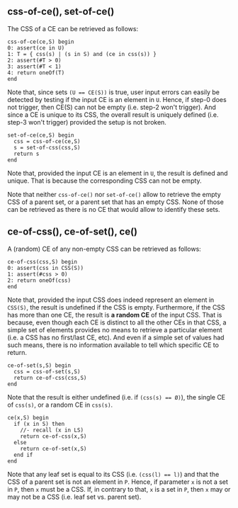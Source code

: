 
<!-- ======================================================================= -->
## css-of-ce(), set-of-ce()

The CSS of a CE can be retrieved as follows:

```
css-of-ce(ce,S) begin
0: assert(ce in U)
1: T = { css(s) | (s in S) and (ce in css(s)) }
2: assert(#T > 0)
3: assert(#T < 1)
4: return oneOf(T)
end
```

Note that, since sets `(U == CE(S))` is true, user input errors can easily
be detected by testing if the input CE is an element in `U`. Hence, if step-0
does not trigger, then CE(S) can not be empty (i.e. step-2 won't trigger).
And since a CE is unique to its CSS, the overall result is uniquely defined
(i.e. step-3 won't trigger) provided the setup is not broken.

```
set-of-ce(ce,S) begin
  css = css-of-ce(ce,S)
  s = set-of-css(css,S)
  return s
end
```

Note that, provided the input CE is an element in `U`, the result is defined
and unique. That is because the corresponding CSS can not be empty.

Note that neither `css-of-ce()` nor `set-of-ce()` allow to retrieve the empty
CSS of a parent set, or a parent set that has an empty CSS. None of those can
be retrieved as there is no CE that would allow to identify these sets.

<!-- ======================================================================= -->
## ce-of-css(), ce-of-set(), ce()

A (random) CE of any non-empty CSS can be retrieved as follows:

```
ce-of-css(css,S) begin
0: assert(css in CSS(S))
1: assert(#css > 0)
2: return oneOf(css)
end
```

Note that, provided the input CSS does indeed represent an element in `CSS(S)`,
the result is undefined if the CSS is empty. Furthermore, if the CSS has more
than one CE, the result is **a random CE** of the input CSS. That is because,
even though each CE is distinct to all the other CEs in that CSS, a simple set
of elements provides no means to retrieve a particular element (i.e. a CSS has
no first/last CE, etc). And even if a simple set of values had such means,
there is no information available to tell which specific CE to return.

```
ce-of-set(s,S) begin
  css = css-of-set(s,S)
  return ce-of-css(css,S)
end
```

Note that the result is either undefined (i.e. if `(css(s) == Ø)`),
the single CE of `css(s)`, or a random CE in `css(s)`.

```
ce(x,S) begin
  if (x in S) then
    //- recall (x in LS)
    return ce-of-css(x,S)
  else
    return ce-of-set(x,S)
  end if
end
```

Note that any leaf set is equal to its CSS (i.e. `(css(l) == l)`) and that the
CSS of a parent set is not an element in `P`. Hence, if parameter `x` is not a
set in `P`, then `x` must be a CSS. If, in contrary to that, `x` is a set in
`P`, then `x` may or may not be a CSS (i.e. leaf set vs. parent set).
